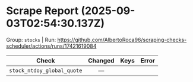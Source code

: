 # Scrape Report (2025-09-03T02:54:30.137Z)

Group: `stocks`  |  Run: https://github.com/AlbertoRoca96/scraping-checks-scheduler/actions/runs/17421619084

| Check | Changed | Keys | Error |
|---|:---:|:--|:--|
| `stock_ntdoy_global_quote` | — |  |  |
